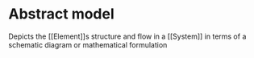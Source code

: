 # Abstract model
Depicts the [[Element]]s structure and flow in a [[System]] in terms of a schematic diagram or mathematical formulation